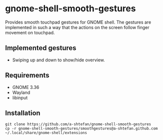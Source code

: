 # gnome-shell-smooth-gestures

Provides smooth touchpad gestures for GNOME shell.
The gestures are implemented in such a way that the actions on the screen follow finger movement on touchpad.

## Implemented gestures
* Swiping up and down to show/hide overview.

## Requirements
* GNOME 3.36
* Wayland
* libinput

## Installation
```
git clone https://github.com/a-shtefan/gnome-shell-smooth-gestures
cp -r gnome-shell-smooth-gestures/smoothgestures@a-shtefan.github.com ~/.local/share/gnome-shell/extensions
```
